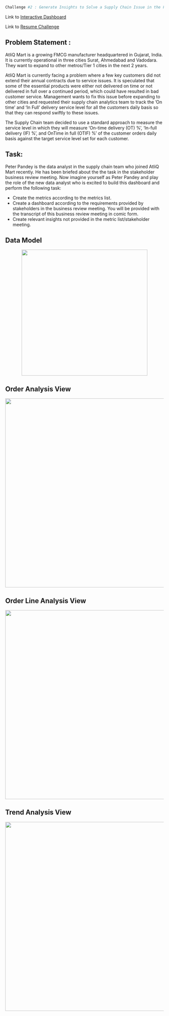 
```bash
Challenge #2 : Generate Insights to Solve a Supply Chain Issue in the FMCG domain By CodeBasics
```
Link to [Interactive Dashboard]()

Link to [Resume Challenge](https://codebasics.io/challenge/codebasics-resume-project-challenge)

## Problem Statement :

AtliQ Mart is a growing FMCG manufacturer headquartered in Gujarat, India. It is currently operational in three cities Surat, Ahmedabad and Vadodara. They want to expand to other metros/Tier 1 cities in the next 2 years.

AtliQ Mart is currently facing a problem where a few key customers did not extend their annual contracts due to service issues. It is speculated that some of the essential products were either not delivered on time or not delivered in full over a continued period, which could have resulted in bad customer service. Management wants to fix this issue before expanding to other cities and requested their supply chain analytics team to track the ’On time’ and ‘In Full’ delivery service level for all the customers daily basis so that they can respond swiftly to these issues.

The Supply Chain team decided to use a standard approach to measure the service level in which they will measure ‘On-time delivery (OT) %’, ‘In-full delivery (IF) %’, and OnTime in full (OTIF) %’ of the customer orders daily basis against the target service level set for each customer.

## Task:  

Peter Pandey is the data analyst in the supply chain team who joined AtliQ Mart recently. He has been briefed about the the task in the stakeholder business review meeting. Now imagine yourself as Peter Pandey and play the role of the new data analyst who is excited to build this dashboard and perform the following task:

- Create the metrics according to the metrics list.
- Create a dashboard according to the requirements provided by stakeholders in the business review meeting. You will be provided with the transcript of this business review meeting in comic form.
- Create relevant insights not provided in the metric list/stakeholder meeting.

## Data Model
<p align="center">
    <img src='https://github.com/chandreshkhuntia/Suppy-Chain-Challenge-in-FMCG-Domain-by-CodeBasics-in-Power-BI/blob/main/Resources/4.%20Data_Model.PNG' height="400">
</p>

## Order Analysis View
<p align="center">
    <img src='https://github.com/chandreshkhuntia/Suppy-Chain-Challenge-in-FMCG-Domain-by-CodeBasics-in-Power-BI/blob/main/Resources/1.%20Orders.PNG' width="600">
</p>

## Order Line Analysis View
<p align="center">
    <img src='https://github.com/chandreshkhuntia/Suppy-Chain-Challenge-in-FMCG-Domain-by-CodeBasics-in-Power-BI/blob/main/Resources/2.%20Order%20Line.PNG' width="600">
</p>

## Trend Analysis View
<p align="center">
    <img src='https://github.com/chandreshkhuntia/Suppy-Chain-Challenge-in-FMCG-Domain-by-CodeBasics-in-Power-BI/blob/main/Resources/3.%20Trends.PNG' width="600">
</p>
